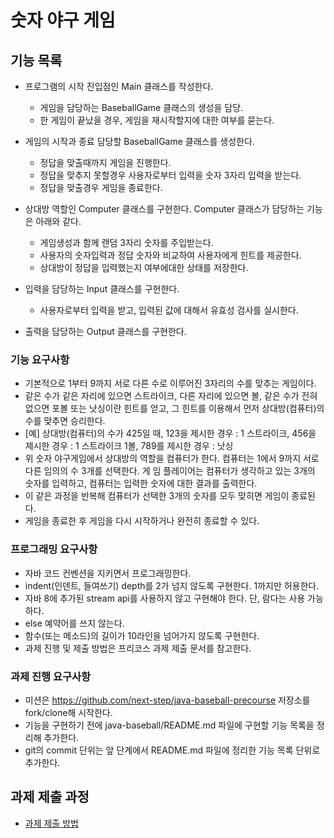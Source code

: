 # 숫자 야구 게임

## 기능 목록

* 프로그램의 시작 진입점인 Main 클래스를 작성한다.
  * 게임을 담당하는 BaseballGame 클래스의 생성을 담당.
  * 한 게임이 끝났을 경우, 게임을 재시작할지에 대한 여부를 묻는다.

* 게임의 시작과 종료 담당할 BaseballGame 클래스를 생성한다.
  * 정답을 맞출때까지 게임을 진행한다.
  * 정답을 맞추지 못할경우 사용자로부터 입력을 숫자 3자리 입력을 받는다.
  * 정답을 맞출경우 게임을 종료한다.
    
* 상대방 역할인 Computer 클래스를 구현한다. Computer 클래스가 담당하는 기능은 아래와 같다.
  * 게임생성과 함께 랜덤 3자리 숫자를 주입받는다.
  * 사용자의 숫자입력과 정답 숫자와 비교하여 사용자에게 힌트를 제공한다. 
  * 상대방이 정답을 입력했는지 여부에대한 상태를 저장한다.

* 입력을 담당하는 Input 클래스를 구현한다.
  * 사용자로부터 입력을 받고, 입력된 값에 대해서 유효성 검사를 실시한다.
    
* 출력을 담당하는 Output 클래스를 구현한다.


### 기능 요구사항
* 기본적으로 1부터 9까지 서로 다른 수로 이루어진 3자리의 수를 맞추는 게임이다.
* 같은 수가 같은 자리에 있으면 스트라이크, 다른 자리에 있으면 볼, 같은 수가 전혀 없으면 포볼 또는 낫싱이란 힌트를 얻고, 그 힌트를 이용해서 먼저 상대방(컴퓨터)의 수를 맞추면 승리한다.
* [예] 상대방(컴퓨터)의 수가 425일 때, 123을 제시한 경우 : 1 스트라이크, 456을 제시한 경우 : 1 스트라이크 1볼, 789를 제시한 경우 : 낫싱
* 위 숫자 야구게임에서 상대방의 역할을 컴퓨터가 한다. 컴퓨터는 1에서 9까지 서로 다른 임의의 수 3개를 선택한다. 게 임 플레이어는 컴퓨터가 생각하고 있는 3개의 숫자를 입력하고, 컴퓨터는 입력한 숫자에 대한 결과를 출력한다.
* 이 같은 과정을 반복해 컴퓨터가 선택한 3개의 숫자를 모두 맞히면 게임이 종료된다.
* 게임을 종료한 후 게임을 다시 시작하거나 완전히 종료할 수 있다. 

### 프로그래밍 요구사항
* 자바 코드 컨벤션을 지키면서 프로그래밍한다.
*  indent(인덴트, 들여쓰기) depth를 2가 넘지 않도록 구현한다. 1까지만 허용한다.
* 자바 8에 추가된 stream api를 사용하지 않고 구현해야 한다. 단, 람다는 사용 가능하다.
* else 예약어를 쓰지 않는다.
* 함수(또는 메소드)의 길이가 10라인을 넘어가지 않도록 구현한다.
* 과제 진행 및 제출 방법은 프리코스 과제 제출 문서를 참고한다.

### 과제 진행 요구사항
* 미션은 https://github.com/next-step/java-baseball-precourse 저장소를 fork/clone해 시작한다.
* 기능을 구현하기 전에 java-baseball/README.md 파일에 구현할 기능 목록을 정리해 추가한다.
* git의 commit 단위는 앞 단계에서 README.md 파일에 정리한 기능 목록 단위로 추가한다.

## 과제 제출 과정
* [과제 제출 방법](https://github.com/next-step/nextstep-docs/tree/master/precourse)
